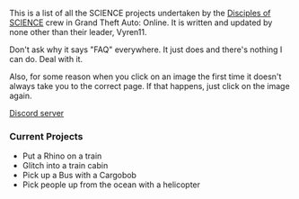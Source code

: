 This is a list of all the SCIENCE projects undertaken by the [Disciples of SCIENCE](https://socialclub.rockstargames.com/crew/disciples_of_science) crew in Grand Theft Auto: Online. It is written and updated by none other than their leader, <span>Vyren11</span>. 

Don't ask why it says "FAQ" everywhere. It just does and there's nothing I can do. Deal with it. 

Also, for some reason when you click on an image the first time it doesn't always take you to the correct page. If that happens, just click on the image again. 

[Discord server](https://discord.gg/4GHBDpf)

### Current Projects
* Put a Rhino on a train
* Glitch into a train cabin
* Pick up a Bus with a Cargobob
* Pick people up from the ocean with a helicopter